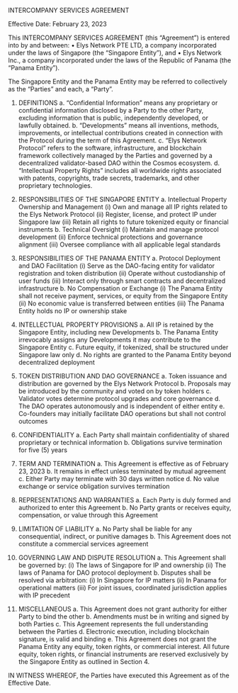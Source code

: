 INTERCOMPANY SERVICES AGREEMENT

Effective Date: February 23, 2023

This INTERCOMPANY SERVICES AGREEMENT (this “Agreement”) is entered into by and between:
	•	Elys Network PTE LTD, a company incorporated under the laws of Singapore (the “Singapore Entity”), and
	•	Elys Network Inc., a company incorporated under the laws of the Republic of Panama (the “Panama Entity”).

The Singapore Entity and the Panama Entity may be referred to collectively as the “Parties” and each, a “Party”.

1. DEFINITIONS
a. “Confidential Information” means any proprietary or confidential information disclosed by a Party to the other Party, excluding information that is public, independently developed, or lawfully obtained.
b. “Developments” means all inventions, methods, improvements, or intellectual contributions created in connection with the Protocol during the term of this Agreement.
c. “Elys Network Protocol” refers to the software, infrastructure, and blockchain framework collectively managed by the Parties and governed by a decentralized validator-based DAO within the Cosmos ecosystem.
d. “Intellectual Property Rights” includes all worldwide rights associated with patents, copyrights, trade secrets, trademarks, and other proprietary technologies.

2. RESPONSIBILITIES OF THE SINGAPORE ENTITY
a. Intellectual Property Ownership and Management
(i) Own and manage all IP rights related to the Elys Network Protocol
(ii) Register, license, and protect IP under Singapore law
(iii) Retain all rights to future tokenized equity or financial instruments
b. Technical Oversight
(i) Maintain and manage protocol development
(ii) Enforce technical protections and governance alignment
(iii) Oversee compliance with all applicable legal standards

3. RESPONSIBILITIES OF THE PANAMA ENTITY
a. Protocol Deployment and DAO Facilitation
(i) Serve as the DAO-facing entity for validator registration and token distribution
(ii) Operate without custodianship of user funds
(iii) Interact only through smart contracts and decentralized infrastructure
b. No Compensation or Exchange
(i) The Panama Entity shall not receive payment, services, or equity from the Singapore Entity
(ii) No economic value is transferred between entities
(iii) The Panama Entity holds no IP or ownership stake

4. INTELLECTUAL PROPERTY PROVISIONS
a. All IP is retained by the Singapore Entity, including new Developments
b. The Panama Entity irrevocably assigns any Developments it may contribute to the Singapore Entity
c. Future equity, if tokenized, shall be structured under Singapore law only
d. No rights are granted to the Panama Entity beyond decentralized deployment

5. TOKEN DISTRIBUTION AND DAO GOVERNANCE
a. Token issuance and distribution are governed by the Elys Network Protocol
b. Proposals may be introduced by the community and voted on by token holders
c. Validator votes determine protocol upgrades and core governance
d. The DAO operates autonomously and is independent of either entity
e. Co-founders may initially facilitate DAO operations but shall not control outcomes

6. CONFIDENTIALITY
a. Each Party shall maintain confidentiality of shared proprietary or technical information
b. Obligations survive termination for five (5) years

7. TERM AND TERMINATION
a. This Agreement is effective as of February 23, 2023
b. It remains in effect unless terminated by mutual agreement
c. Either Party may terminate with 30 days written notice
d. No value exchange or service obligation survives termination

8. REPRESENTATIONS AND WARRANTIES
a. Each Party is duly formed and authorized to enter this Agreement
b. No Party grants or receives equity, compensation, or value through this Agreement

9. LIMITATION OF LIABILITY
a. No Party shall be liable for any consequential, indirect, or punitive damages
b. This Agreement does not constitute a commercial services agreement

10. GOVERNING LAW AND DISPUTE RESOLUTION
a. This Agreement shall be governed by:
(i) The laws of Singapore for IP and ownership
(ii) The laws of Panama for DAO protocol deployment
b. Disputes shall be resolved via arbitration:
(i) In Singapore for IP matters
(ii) In Panama for operational matters
(iii) For joint issues, coordinated jurisdiction applies with IP precedent

11. MISCELLANEOUS
a. This Agreement does not grant authority for either Party to bind the other
b. Amendments must be in writing and signed by both Parties
c. This Agreement represents the full understanding between the Parties
d. Electronic execution, including blockchain signature, is valid and binding
e. This Agreement does not grant the Panama Entity any equity, token rights, or commercial interest. All future equity, token rights, or financial instruments are reserved exclusively by the Singapore Entity as outlined in Section 4.

IN WITNESS WHEREOF, the Parties have executed this Agreement as of the Effective Date.
